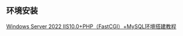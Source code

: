 <!--
 * @Author: llxs
 * @Date: 2024-04-08 10:07:09
 * @LastEditors: llxs
 * @LastEditTime: 2024-04-09 09:12:03
 * @Description: 
 * @custom_string_llxs_copyright: Copyright by llxs, All Rights Reserved. 
-->
## 环境安装

[Windows Server 2022 IIS10.0+PHP（FastCGI）+MySQL环境搭建教程](https://www.osyunwei.com/archives/11702.html)

